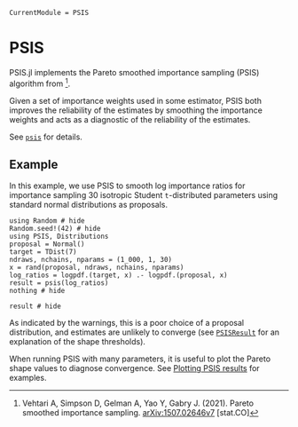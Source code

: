 ```@meta
CurrentModule = PSIS
```

# PSIS

PSIS.jl implements the Pareto smoothed importance sampling (PSIS) algorithm from [^VehtariSimpson2021].

Given a set of importance weights used in some estimator, PSIS both improves the reliability of the estimates by smoothing the importance weights and acts as a diagnostic of the reliability of the estimates.

See [`psis`](@ref) for details.

## Example

In this example, we use PSIS to smooth log importance ratios for importance sampling 30 isotropic Student ``t``-distributed parameters using standard normal distributions as proposals.

```@example 1
using Random # hide
Random.seed!(42) # hide
using PSIS, Distributions
proposal = Normal()
target = TDist(7)
ndraws, nchains, nparams = (1_000, 1, 30)
x = rand(proposal, ndraws, nchains, nparams)
log_ratios = logpdf.(target, x) .- logpdf.(proposal, x)
result = psis(log_ratios)
nothing # hide
```

```@example 1
result # hide
```

As indicated by the warnings, this is a poor choice of a proposal distribution, and estimates are unlikely to converge (see [`PSISResult`](@ref) for an explanation of the shape thresholds).

When running PSIS with many parameters, it is useful to plot the Pareto shape values to diagnose convergence.
See [Plotting PSIS results](@ref) for examples.

[^VehtariSimpson2021]: Vehtari A, Simpson D, Gelman A, Yao Y, Gabry J. (2021).
    Pareto smoothed importance sampling.
    [arXiv:1507.02646v7](https://arxiv.org/abs/1507.02646v7) [stat.CO]
